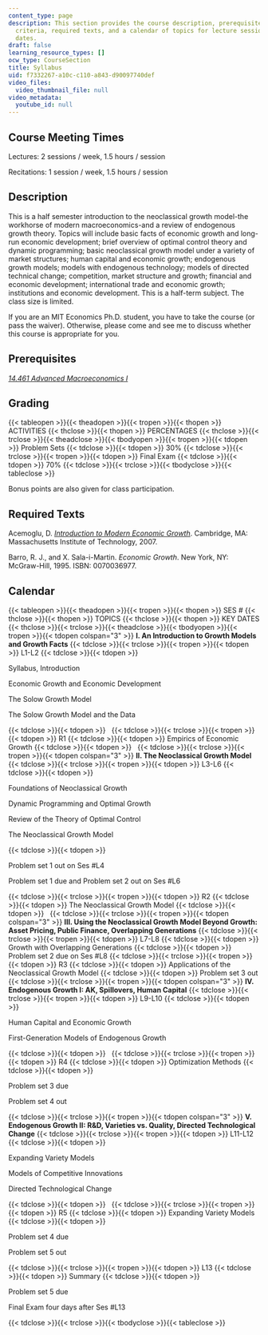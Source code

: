 ```yaml
---
content_type: page
description: This section provides the course description, prerequisites, grading
  criteria, required texts, and a calendar of topics for lecture sessions and key
  dates.
draft: false
learning_resource_types: []
ocw_type: CourseSection
title: Syllabus
uid: f7332267-a10c-c110-a843-d90097740def
video_files:
  video_thumbnail_file: null
video_metadata:
  youtube_id: null
---
```

## Course Meeting Times

Lectures: 2 sessions / week, 1.5 hours / session

Recitations: 1 session / week, 1.5 hours / session

## Description

This is a half semester introduction to the neoclassical growth model-the workhorse of modern macroeconomics-and a review of endogenous growth theory. Topics will include basic facts of economic growth and long-run economic development; brief overview of optimal control theory and dynamic programming; basic neoclassical growth model under a variety of market structures; human capital and economic growth; endogenous growth models; models with endogenous technology; models of directed technical change; competition, market structure and growth; financial and economic development; international trade and economic growth; institutions and economic development. This is a half-term subject. The class size is limited.

If you are an MIT Economics Ph.D. student, you have to take the course (or pass the waiver). Otherwise, please come and see me to discuss whether this course is appropriate for you.

## Prerequisites

[_14.461 Advanced Macroeconomics I_](https://ocw.mit.edu/courses/economics/14-461-advanced-macroeconomics-i-fall-2012/)

## Grading

{{< tableopen >}}{{< theadopen >}}{{< tropen >}}{{< thopen >}}
ACTIVITIES
{{< thclose >}}{{< thopen >}}
PERCENTAGES
{{< thclose >}}{{< trclose >}}{{< theadclose >}}{{< tbodyopen >}}{{< tropen >}}{{< tdopen >}}
Problem Sets
{{< tdclose >}}{{< tdopen >}}
30%
{{< tdclose >}}{{< trclose >}}{{< tropen >}}{{< tdopen >}}
Final Exam
{{< tdclose >}}{{< tdopen >}}
70%
{{< tdclose >}}{{< trclose >}}{{< tbodyclose >}}{{< tableclose >}}

Bonus points are also given for class participation.

## Required Texts

Acemoglu, D. [_Introduction to Modern Economic Growth_](http://econ-www.mit.edu/faculty/index.htm?prof_id=acemoglu&type=books). Cambridge, MA: Massachusetts Institute of Technology, 2007.

Barro, R. J., and X. Sala-i-Martin. _Economic Growth_. New York, NY: McGraw-Hill, 1995. ISBN: 0070036977.

## Calendar

{{< tableopen >}}{{< theadopen >}}{{< tropen >}}{{< thopen >}}
SES #
{{< thclose >}}{{< thopen >}}
TOPICS
{{< thclose >}}{{< thopen >}}
KEY DATES
{{< thclose >}}{{< trclose >}}{{< theadclose >}}{{< tbodyopen >}}{{< tropen >}}{{< tdopen colspan="3" >}}
**I. An Introduction to Growth Models and Growth Facts**
{{< tdclose >}}{{< trclose >}}{{< tropen >}}{{< tdopen >}}
L1-L2
{{< tdclose >}}{{< tdopen >}}

Syllabus, Introduction

Economic Growth and Economic Development

The Solow Growth Model

The Solow Growth Model and the Data

{{< tdclose >}}{{< tdopen >}}
 
{{< tdclose >}}{{< trclose >}}{{< tropen >}}{{< tdopen >}}
R1
{{< tdclose >}}{{< tdopen >}}
Empirics of Economic Growth
{{< tdclose >}}{{< tdopen >}}
 
{{< tdclose >}}{{< trclose >}}{{< tropen >}}{{< tdopen colspan="3" >}}
**II. The Neoclassical Growth Model**
{{< tdclose >}}{{< trclose >}}{{< tropen >}}{{< tdopen >}}
L3-L6
{{< tdclose >}}{{< tdopen >}}

Foundations of Neoclassical Growth

Dynamic Programming and Optimal Growth

Review of the Theory of Optimal Control

The Neoclassical Growth Model

{{< tdclose >}}{{< tdopen >}}

Problem set 1 out on Ses #L4

Problem set 1 due and Problem set 2 out on Ses #L6

{{< tdclose >}}{{< trclose >}}{{< tropen >}}{{< tdopen >}}
R2
{{< tdclose >}}{{< tdopen >}}
The Neoclassical Growth Model
{{< tdclose >}}{{< tdopen >}}
 
{{< tdclose >}}{{< trclose >}}{{< tropen >}}{{< tdopen colspan="3" >}}
**III. Using the Neoclassical Growth Model Beyond Growth: Asset Pricing, Public Finance, Overlapping Generations**
{{< tdclose >}}{{< trclose >}}{{< tropen >}}{{< tdopen >}}
L7-L8
{{< tdclose >}}{{< tdopen >}}
Growth with Overlapping Generations
{{< tdclose >}}{{< tdopen >}}
Problem set 2 due on Ses #L8
{{< tdclose >}}{{< trclose >}}{{< tropen >}}{{< tdopen >}}
R3
{{< tdclose >}}{{< tdopen >}}
Applications of the Neoclassical Growth Model
{{< tdclose >}}{{< tdopen >}}
Problem set 3 out
{{< tdclose >}}{{< trclose >}}{{< tropen >}}{{< tdopen colspan="3" >}}
**IV. Endogenous Growth I: AK, Spillovers, Human Capital**
{{< tdclose >}}{{< trclose >}}{{< tropen >}}{{< tdopen >}}
L9-L10
{{< tdclose >}}{{< tdopen >}}

Human Capital and Economic Growth

First-Generation Models of Endogenous Growth

{{< tdclose >}}{{< tdopen >}}
 
{{< tdclose >}}{{< trclose >}}{{< tropen >}}{{< tdopen >}}
R4
{{< tdclose >}}{{< tdopen >}}
Optimization Methods
{{< tdclose >}}{{< tdopen >}}

Problem set 3 due

Problem set 4 out

{{< tdclose >}}{{< trclose >}}{{< tropen >}}{{< tdopen colspan="3" >}}
**V. Endogenous Growth II: R&D, Varieties vs. Quality, Directed Technological Change**
{{< tdclose >}}{{< trclose >}}{{< tropen >}}{{< tdopen >}}
L11-L12
{{< tdclose >}}{{< tdopen >}}

Expanding Variety Models

Models of Competitive Innovations

Directed Technological Change

{{< tdclose >}}{{< tdopen >}}
 
{{< tdclose >}}{{< trclose >}}{{< tropen >}}{{< tdopen >}}
R5
{{< tdclose >}}{{< tdopen >}}
Expanding Variety Models
{{< tdclose >}}{{< tdopen >}}

Problem set 4 due

Problem set 5 out

{{< tdclose >}}{{< trclose >}}{{< tropen >}}{{< tdopen >}}
L13
{{< tdclose >}}{{< tdopen >}}
Summary
{{< tdclose >}}{{< tdopen >}}

Problem set 5 due

Final Exam four days after Ses #L13

{{< tdclose >}}{{< trclose >}}{{< tbodyclose >}}{{< tableclose >}}